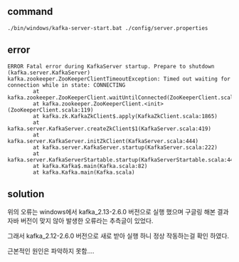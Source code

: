 ## command
```
./bin/windows/kafka-server-start.bat ./config/server.properties 
```

## error
```
ERROR Fatal error during KafkaServer startup. Prepare to shutdown (kafka.server.KafkaServer)
kafka.zookeeper.ZooKeeperClientTimeoutException: Timed out waiting for connection while in state: CONNECTING
        at kafka.zookeeper.ZooKeeperClient.waitUntilConnected(ZooKeeperClient.scala:262)
        at kafka.zookeeper.ZooKeeperClient.<init>(ZooKeeperClient.scala:119)
        at kafka.zk.KafkaZkClient$.apply(KafkaZkClient.scala:1865)
        at kafka.server.KafkaServer.createZkClient$1(KafkaServer.scala:419)
        at kafka.server.KafkaServer.initZkClient(KafkaServer.scala:444)
        at kafka.server.KafkaServer.startup(KafkaServer.scala:222)
        at kafka.server.KafkaServerStartable.startup(KafkaServerStartable.scala:44)
        at kafka.Kafka$.main(Kafka.scala:82)
        at kafka.Kafka.main(Kafka.scala)
```

## solution
위의 오류는 windows에서 kafka_2.13-2.6.0 버전으로 실행 했으며 구글링 해본 결과 자바 버전이 맞지 않아 발생한 오류라는 추측글이 있었다.

그래서 kafka_2.12-2.6.0 버전으로 새로 받아 실행 하니 정상 작동하는걸 확인 하였다.

근본적인 원인은 파악하지 못함....